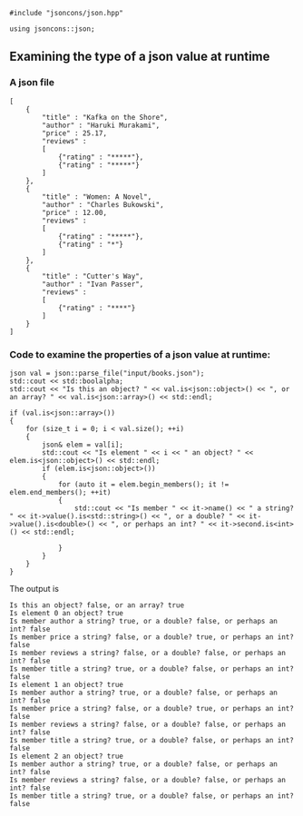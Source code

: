     #include "jsoncons/json.hpp"

    using jsoncons::json;

## Examining the type of a json value at runtime

### A json file

    [
        {
            "title" : "Kafka on the Shore",
            "author" : "Haruki Murakami",
            "price" : 25.17,
            "reviews" :
            [
                {"rating" : "*****"},
                {"rating" : "*****"}
            ]
        },
        {
            "title" : "Women: A Novel",
            "author" : "Charles Bukowski",
            "price" : 12.00,
            "reviews" :
            [
                {"rating" : "*****"},
                {"rating" : "*"}
            ]
        },
        {
            "title" : "Cutter's Way",
            "author" : "Ivan Passer",
            "reviews" :
            [
                {"rating" : "****"}
            ]
        }
    ]
        
### Code to examine the properties of a json value at runtime:
        
    json val = json::parse_file("input/books.json");
    std::cout << std::boolalpha;
    std::cout << "Is this an object? " << val.is<json::object>() << ", or an array? " << val.is<json::array>() << std::endl;

    if (val.is<json::array>())
    {
        for (size_t i = 0; i < val.size(); ++i)
        {
            json& elem = val[i];
            std::cout << "Is element " << i << " an object? " << elem.is<json::object>() << std::endl;
            if (elem.is<json::object>())
            {
                for (auto it = elem.begin_members(); it != elem.end_members(); ++it)
                {
                    std::cout << "Is member " << it->name() << " a string? " << it->value().is<std::string>() << ", or a double? " << it->value().is<double>() << ", or perhaps an int? " << it->second.is<int>() << std::endl;

                }
            }
        }
    }
        
The output is
        
    Is this an object? false, or an array? true
    Is element 0 an object? true
    Is member author a string? true, or a double? false, or perhaps an int? false
    Is member price a string? false, or a double? true, or perhaps an int? false
    Is member reviews a string? false, or a double? false, or perhaps an int? false
    Is member title a string? true, or a double? false, or perhaps an int? false
    Is element 1 an object? true
    Is member author a string? true, or a double? false, or perhaps an int? false
    Is member price a string? false, or a double? true, or perhaps an int? false
    Is member reviews a string? false, or a double? false, or perhaps an int? false
    Is member title a string? true, or a double? false, or perhaps an int? false
    Is element 2 an object? true
    Is member author a string? true, or a double? false, or perhaps an int? false
    Is member reviews a string? false, or a double? false, or perhaps an int? false
    Is member title a string? true, or a double? false, or perhaps an int? false      
